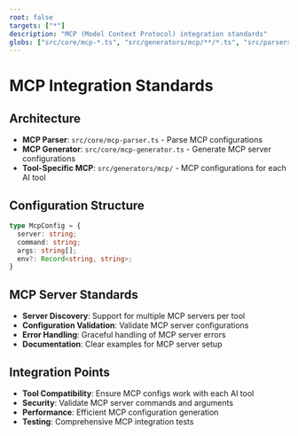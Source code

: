 ```yaml
---
root: false
targets: ["*"]
description: "MCP (Model Context Protocol) integration standards"
globs: ["src/core/mcp-*.ts", "src/generators/mcp/**/*.ts", "src/parsers/**/*.ts"]
---
```


# MCP Integration Standards

## Architecture
- **MCP Parser**: `src/core/mcp-parser.ts` - Parse MCP configurations
- **MCP Generator**: `src/core/mcp-generator.ts` - Generate MCP server configurations
- **Tool-Specific MCP**: `src/generators/mcp/` - MCP configurations for each AI tool

## Configuration Structure
```typescript
type McpConfig = {
  server: string;
  command: string;
  args: string[];
  env?: Record<string, string>;
}
```

## MCP Server Standards
- **Server Discovery**: Support for multiple MCP servers per tool
- **Configuration Validation**: Validate MCP server configurations
- **Error Handling**: Graceful handling of MCP server errors
- **Documentation**: Clear examples for MCP server setup

## Integration Points
- **Tool Compatibility**: Ensure MCP configs work with each AI tool
- **Security**: Validate MCP server commands and arguments
- **Performance**: Efficient MCP configuration generation
- **Testing**: Comprehensive MCP integration tests